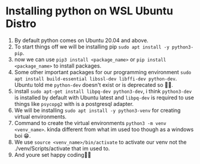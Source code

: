 # Installing python on WSL Ubuntu Distro

1. By default python comes on Ubuntu 20.04 and above.
2. To start things off we will be installing pip `sudo apt install -y python3-pip`.
3. now we can use `pip3 install <package_name>` or `pip install <package_name>` to install packages.
4. Some other important packages for our programming environment `sudo apt install build-essential libssl-dev libffi-dev python-dev`. Ubuntu told me `python-dev` doesn't exist or is deprecated so 🤷‍♂️.
5. install `sudo apt-get install libpq-dev python3-dev`, i think `python3-dev` is installed by default with Ubuntu latest and `libpq-dev` is required to use things like `psycopg2` with is a postgresql adapter.
6. We will be installing `sudo apt install -y python3-venv` for creating virtual environments. 
7. Command to create the virtual environments `python3 -m venv <venv_name>`. kinda different from what im used too though as a windows boi 😁.
8. We use `source <venv_name>/bin/activate` to activate our venv not the ./venv/Scripts/activate that im used to.
9. And youre set happy coding🐱‍🏍
